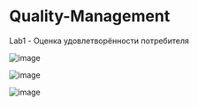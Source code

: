 # Quality-Management

Lab1 - Оценка удовлетворённости потребителя

![image](https://user-images.githubusercontent.com/65816571/165303965-fae4af1f-0cb0-4f90-aa47-5f98a2e17388.png)

![image](https://user-images.githubusercontent.com/65816571/165304076-f7e138de-92ac-4dbd-8091-831d5f7747d8.png)

![image](https://user-images.githubusercontent.com/65816571/165304199-a4ded600-e7cb-4017-99ca-992b5c0037b1.png)


